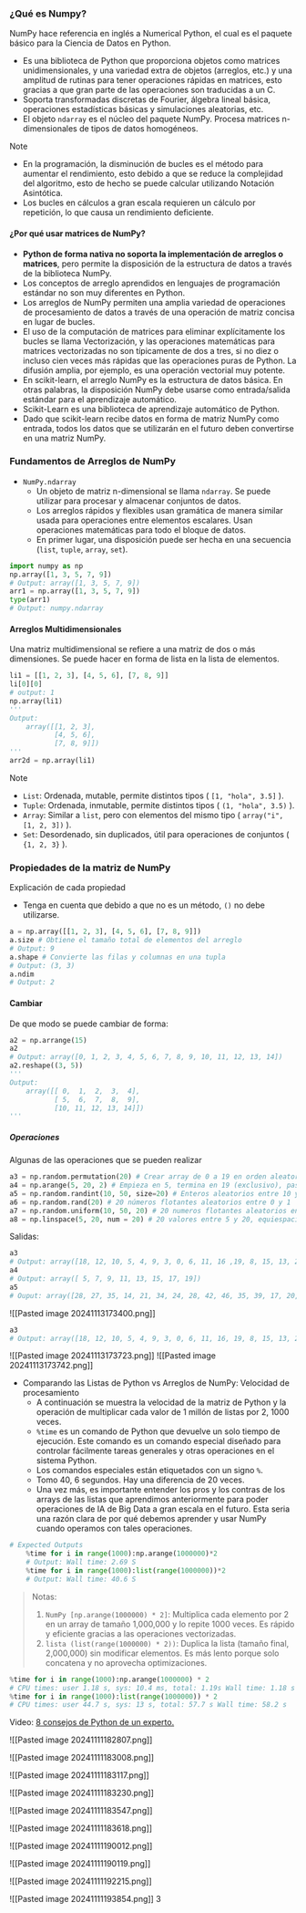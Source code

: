 ### ¿Qué es Numpy?
NumPy hace referencia en inglés a Numerical Python, el cual es el paquete básico para la Ciencia de Datos en Python.
- Es una biblioteca de Python que proporciona objetos como matrices unidimensionales, y una variedad extra de objetos (arreglos, etc.) y una amplitud de rutinas para tener operaciones rápidas en matrices, esto gracias a que gran parte de las operaciones son traducidas a un C. 
- Soporta transformadas discretas de Fourier, álgebra lineal básica, operaciones estadísticas básicas y simulaciones aleatorias, etc.
- El objeto `ndarray` es el núcleo del paquete NumPy. Procesa matrices n-dimensionales de tipos de datos homogéneos.
> [!NOTE]
> - En la programación, la disminución de bucles es el método para aumentar el rendimiento, esto debido a que se reduce la complejidad del algoritmo, esto de hecho se puede calcular utilizando Notación Asintótica.
> - Los bucles en cálculos a gran escala requieren un cálculo por repetición, lo que causa un rendimiento deficiente.
#### ¿Por qué usar matrices de NumPy?
- **Python de forma nativa no soporta la implementación de arreglos o matrices**, pero permite la disposición de la estructura de datos a través de la biblioteca NumPy.
- Los conceptos de arreglo aprendidos en lenguajes de programación estándar no son muy diferentes en Python. 
- Los arreglos de NumPy permiten una amplia variedad de operaciones de procesamiento de datos a través de una operación de matriz concisa en lugar de bucles.
- El uso de la computación de matrices para eliminar explícitamente los bucles se llama Vectorización, y las operaciones matemáticas para matrices vectorizadas no son típicamente de dos a tres, si no diez o incluso cien veces más rápidas que las operaciones puras de Python. La difusión amplia, por ejemplo, es una operación vectorial muy potente.
- En scikit-learn, el arreglo NumPy es la estructura de datos básica. En otras palabras, la disposición NumPy debe usarse como entrada/salida estándar para el aprendizaje automático.
- Scikit-Learn es una biblioteca de aprendizaje automático de Python. 
- Dado que scikit-learn recibe datos en forma de matriz NumPy como entrada, todos los datos que se utilizarán en el futuro deben convertirse en una matriz NumPy.
### Fundamentos de Arreglos de NumPy
- `NumPy.ndarray`
	- Un objeto de matriz n-dimensional se llama `ndarray`. Se puede utilizar para procesar y almacenar conjuntos de datos.
	- Los arreglos rápidos y flexibles usan gramática de manera similar usada para operaciones entre elementos escalares. Usan operaciones matemáticas para todo el bloque de datos.
	- En primer lugar, una disposición puede ser hecha en una secuencia (`list`, `tuple`, `array`, `set`).
``` Python
import numpy as np
np.array([1, 3, 5, 7, 9])
# Output: array([1, 3, 5, 7, 9])
arr1 = np.array([1, 3, 5, 7, 9])
type(arr1)
# Output: numpy.ndarray
```
#### Arreglos Multidimensionales
Una matriz multidimensional se refiere a una matriz de dos o más dimensiones. Se puede hacer en forma de lista en la lista de elementos.
``` Python
li1 = [[1, 2, 3], [4, 5, 6], [7, 8, 9]]
li[0][0]
# output: 1
np.array(li1)
'''
Output:
	array([[1, 2, 3],
		   [4, 5, 6],
		   [7, 8, 9]])
'''
arr2d = np.array(li1)
```

> [!NOTE]
>- `List`: Ordenada, mutable, permite distintos tipos ( `[1, "hola", 3.5]` ).
>- `Tuple`: Ordenada, inmutable, permite distintos tipos ( `(1, "hola", 3.5)` ).
>- `Array`: Similar a `list`, pero con elementos del mismo tipo ( `array("i", [1, 2, 3])` ).
>- `Set`: Desordenado, sin duplicados, útil para operaciones de conjuntos ( `{1, 2, 3}` ).

### Propiedades de la matriz de NumPy
Explicación de cada propiedad
- Tenga en cuenta que debido a que no es un método, `()` no debe utilizarse.
``` Python
a = np.array([[1, 2, 3], [4, 5, 6], [7, 8, 9]])
a.size # Obtiene el tamaño total de elementos del arreglo
# Output: 9
a.shape # Convierte las filas y columnas en una tupla
# Output: (3, 3)
a.ndim 
# Output: 2
```
#### Cambiar 
De que modo se puede cambiar de forma:
``` Python
a2 = np.arrange(15)
a2
# Output: array([0, 1, 2, 3, 4, 5, 6, 7, 8, 9, 10, 11, 12, 13, 14])
a2.reshape((3, 5))
'''
Output: 
	array([[ 0,  1,  2,  3,  4],
		   [ 5,  6,  7,  8,  9],
		   [10, 11, 12, 13, 14]])
'''
```
##### Operaciones
Algunas de las operaciones que se pueden realizar
``` Python
a3 = np.random.permutation(20) # Crear array de 0 a 19 en orden aleatorio
a4 = np.arange(5, 20, 2) # Empieza en 5, termina en 19 (exclusivo), paso de 2
a5 = np.random.randint(10, 50, size=20) # Enteros aleatorios entre 10 y 49, con tamaño 20
a6 = np.random.rand(20) # 20 números flotantes aleatorios entre 0 y 1
a7 = np.random.uniform(10, 50, 20) # 20 numeros flotantes aleatorios entre 10 y 50
a8 = np.linspace(5, 20, num = 20) # 20 valores entre 5 y 20, equiespaciados
```
Salidas: 
``` Python
a3
# Output: array([18, 12, 10, 5, 4, 9, 3, 0, 6, 11, 16 ,19, 8, 15, 13, 2, 7,17, 14, 1])
a4
# Output: array([ 5, 7, 9, 11, 13, 15, 17, 19])
a5
# Ouput: array([28, 27, 35, 14, 21, 34, 24, 28, 42, 46, 35, 39, 17, 20, 21, 33, 20, 29, 11])
```
![[Pasted image 20241113173400.png]]
``` Python
a3
# Output: array([18, 12, 10, 5, 4, 9, 3, 0, 6, 11, 16, 19, 8, 15, 13, 2, 7, 17, 14, 1])
```
![[Pasted image 20241113173723.png]]
![[Pasted image 20241113173742.png]]
- Comparando las Listas de Python vs Arreglos de NumPy: Velocidad de procesamiento
	- A continuación se muestra la velocidad de la matriz de Python y la operación de multiplicar cada valor de 1 millón de listas por 2, 1000 veces.
	- `%time` es un comando de Python que devuelve un solo tiempo de ejecución. Este comando es un comando especial diseñado para controlar fácilmente tareas generales y otras operaciones en el sistema Python.
	- Los comandos especiales están etiquetados con un signo `%`.
	- Tomo 40, 6 segundos. Hay una diferencia de 20 veces.
	- Una vez más, es importante entender los pros y los contras de los arrays de las listas que aprendimos anteriormente para poder operaciones de IA de Big Data a gran escala en el futuro. Esta seria una razón clara de por qué debemos aprender y usar NumPy cuando operamos con tales operaciones.
``` Python
# Expected Outputs 
	%time for i in range(1000):np.arange(1000000)*2
	# Output: Wall time: 2.69 S
	%time for i in range(1000):list(range(1000000))*2
	# Output: Wall time: 40.6 S
```
> Notas: 
> 	1. `NumPy [np.arange(1000000) * 2]`: Multiplica cada elemento por 2 en un array de tamaño 1,000,000 y lo repite 1000 veces. Es rápido y eficiente gracias a las operaciones vectorizadas.
> 	2. `lista (list(range(1000000) * 2))`: Duplica la lista (tamaño final, 2,000,000) sin modificar elementos. Es más lento porque solo concatena y no aprovecha optimizaciones.
``` Python
%time for i in range(1000):np.arange(1000000) * 2
# CPU times: user 1.18 s, sys: 10.4 ms, total: 1.19s Wall time: 1.18 s
%time for i in range(1000):list(range(1000000)) * 2
# CPU times: user 44.7 s, sys: 13 s, total: 57.7 s Wall time: 58.2 s
```

Video: [8 consejos de Python de un experto.](https://www.youtube.com/watch?v=tCEWR_QQOfA&ab_channel=codigofacilito)


![[Pasted image 20241111182807.png]]

![[Pasted image 20241111183008.png]]

![[Pasted image 20241111183117.png]]

![[Pasted image 20241111183230.png]]

![[Pasted image 20241111183547.png]]

![[Pasted image 20241111183618.png]]

![[Pasted image 20241111190012.png]]

![[Pasted image 20241111190119.png]]

![[Pasted image 20241111192215.png]]

![[Pasted image 20241111193854.png]]
3
